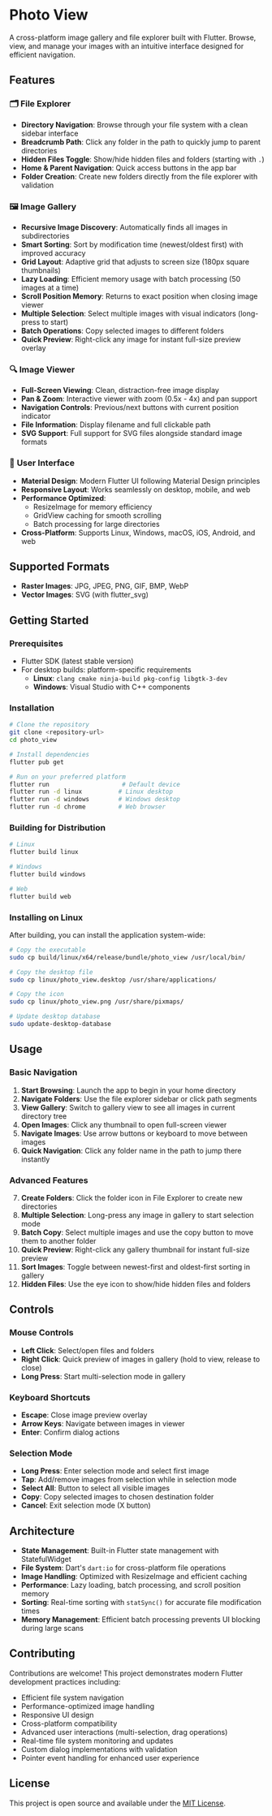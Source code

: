 # Photo View

A cross-platform image gallery and file explorer built with Flutter. Browse, view, and manage your images with an intuitive interface designed for efficient navigation.

## Features

### 🗂️ **File Explorer**
- **Directory Navigation**: Browse through your file system with a clean sidebar interface
- **Breadcrumb Path**: Click any folder in the path to quickly jump to parent directories
- **Hidden Files Toggle**: Show/hide hidden files and folders (starting with `.`)
- **Home & Parent Navigation**: Quick access buttons in the app bar
- **Folder Creation**: Create new folders directly from the file explorer with validation

### 🖼️ **Image Gallery**
- **Recursive Image Discovery**: Automatically finds all images in subdirectories
- **Smart Sorting**: Sort by modification time (newest/oldest first) with improved accuracy
- **Grid Layout**: Adaptive grid that adjusts to screen size (180px square thumbnails)
- **Lazy Loading**: Efficient memory usage with batch processing (50 images at a time)
- **Scroll Position Memory**: Returns to exact position when closing image viewer
- **Multiple Selection**: Select multiple images with visual indicators (long-press to start)
- **Batch Operations**: Copy selected images to different folders
- **Quick Preview**: Right-click any image for instant full-size preview overlay

### 🔍 **Image Viewer**
- **Full-Screen Viewing**: Clean, distraction-free image display
- **Pan & Zoom**: Interactive viewer with zoom (0.5x - 4x) and pan support
- **Navigation Controls**: Previous/next buttons with current position indicator
- **File Information**: Display filename and full clickable path
- **SVG Support**: Full support for SVG files alongside standard image formats

### 🎨 **User Interface**
- **Material Design**: Modern Flutter UI following Material Design principles
- **Responsive Layout**: Works seamlessly on desktop, mobile, and web
- **Performance Optimized**: 
  - ResizeImage for memory efficiency
  - GridView caching for smooth scrolling
  - Batch processing for large directories
- **Cross-Platform**: Supports Linux, Windows, macOS, iOS, Android, and web

## Supported Formats

- **Raster Images**: JPG, JPEG, PNG, GIF, BMP, WebP
- **Vector Images**: SVG (with flutter_svg)

## Getting Started

### Prerequisites
- Flutter SDK (latest stable version)
- For desktop builds: platform-specific requirements
  - **Linux**: `clang cmake ninja-build pkg-config libgtk-3-dev`
  - **Windows**: Visual Studio with C++ components

### Installation
```bash
# Clone the repository
git clone <repository-url>
cd photo_view

# Install dependencies
flutter pub get

# Run on your preferred platform
flutter run                    # Default device
flutter run -d linux          # Linux desktop
flutter run -d windows        # Windows desktop
flutter run -d chrome         # Web browser
```

### Building for Distribution
```bash
# Linux
flutter build linux

# Windows  
flutter build windows

# Web
flutter build web
```

### Installing on Linux
After building, you can install the application system-wide:
```bash
# Copy the executable
sudo cp build/linux/x64/release/bundle/photo_view /usr/local/bin/

# Copy the desktop file
sudo cp linux/photo_view.desktop /usr/share/applications/

# Copy the icon
sudo cp linux/photo_view.png /usr/share/pixmaps/

# Update desktop database
sudo update-desktop-database
```

## Usage

### Basic Navigation
1. **Start Browsing**: Launch the app to begin in your home directory
2. **Navigate Folders**: Use the file explorer sidebar or click path segments
3. **View Gallery**: Switch to gallery view to see all images in current directory tree
4. **Open Images**: Click any thumbnail to open full-screen viewer
5. **Navigate Images**: Use arrow buttons or keyboard to move between images
6. **Quick Navigation**: Click any folder name in the path to jump there instantly

### Advanced Features
7. **Create Folders**: Click the folder icon in File Explorer to create new directories
8. **Multiple Selection**: Long-press any image in gallery to start selection mode
9. **Batch Copy**: Select multiple images and use the copy button to move them to another folder
10. **Quick Preview**: Right-click any gallery thumbnail for instant full-size preview
11. **Sort Images**: Toggle between newest-first and oldest-first sorting in gallery
12. **Hidden Files**: Use the eye icon to show/hide hidden files and folders

## Controls

### Mouse Controls
- **Left Click**: Select/open files and folders
- **Right Click**: Quick preview of images in gallery (hold to view, release to close)
- **Long Press**: Start multi-selection mode in gallery

### Keyboard Shortcuts
- **Escape**: Close image preview overlay
- **Arrow Keys**: Navigate between images in viewer
- **Enter**: Confirm dialog actions

### Selection Mode
- **Long Press**: Enter selection mode and select first image
- **Tap**: Add/remove images from selection while in selection mode
- **Select All**: Button to select all visible images
- **Copy**: Copy selected images to chosen destination folder
- **Cancel**: Exit selection mode (X button)

## Architecture

- **State Management**: Built-in Flutter state management with StatefulWidget
- **File System**: Dart's `dart:io` for cross-platform file operations  
- **Image Handling**: Optimized with ResizeImage and efficient caching
- **Performance**: Lazy loading, batch processing, and scroll position memory
- **Sorting**: Real-time sorting with `statSync()` for accurate file modification times
- **Memory Management**: Efficient batch processing prevents UI blocking during large scans

## Contributing

Contributions are welcome! This project demonstrates modern Flutter development practices including:
- Efficient file system navigation
- Performance-optimized image handling
- Responsive UI design
- Cross-platform compatibility
- Advanced user interactions (multi-selection, drag operations)
- Real-time file system monitoring and updates
- Custom dialog implementations with validation
- Pointer event handling for enhanced user experience

## License

This project is open source and available under the [MIT License](LICENSE).